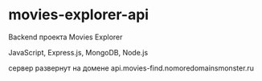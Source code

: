 # movies-explorer-api
Backend проекта Movies Explorer

JavaScript, Express.js, MongoDB, Node.js

сервер развернут на домене api.movies-find.nomoredomainsmonster.ru
